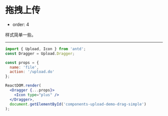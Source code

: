 # 拖拽上传

- order: 4

样式简单一些。

---

````jsx
import { Upload, Icon } from 'antd';
const Dragger = Upload.Dragger;

const props = {
  name: 'file',
  action: '/upload.do'
};

ReactDOM.render(
  <Dragger {...props}>
    <Icon type="plus" />
  </Dragger>,
  document.getElementById('components-upload-demo-drag-simple')
);
````

<style>
#components-upload-demo-drag-simple {
  width: 246px;
  height: 146px;
}
</style>
